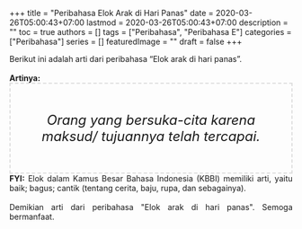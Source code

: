 +++
title = "Peribahasa Elok Arak di Hari Panas"
date = 2020-03-26T05:00:43+07:00
lastmod = 2020-03-26T05:00:43+07:00
description = ""
toc = true
authors = []
tags = ["Peribahasa", "Peribahasa E"]
categories = ["Peribahasa"]
series = []
featuredImage = ""
draft = false
+++

<div dir="ltr" style="text-align: left;" trbidi="on"><div style="text-align: justify;">Berikut ini adalah arti dari peribahasa “Elok arak di hari panas”.</div><br /><div style="text-align: justify;"><b>Artinya:</b></div><div style="border: 2px dashed #ddd; font-size: 24px; height: auto; margin: 0 auto; padding: 50px; text-align: center; width: auto;"><i>Orang yang bersuka-cita karena maksud/ tujuannya telah tercapai.</i></div><div style="text-align: justify;"><b>FYI:</b> Elok dalam Kamus Besar Bahasa Indonesia (KBBI) memiliki arti, yaitu baik; bagus; cantik (tentang cerita, baju, rupa, dan sebagainya).<br /><br /></div><div style="text-align: justify;">Demikian arti dari peribahasa "Elok arak di hari panas". Semoga bermanfaat.</div></div>
